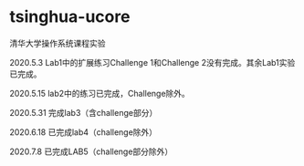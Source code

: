 # tsinghua-ucore
清华大学操作系统课程实验



2020.5.3	Lab1中的扩展练习Challenge 1和Challenge 2没有完成。其余Lab1实验已完成。

2020.5.15	lab2中的练习已完成，Challenge除外。

2020.5.31	完成lab3（含challenge部分）

2020.6.18	已完成lab4（challenge除外）

2020.7.8	已完成LAB5（challenge部分除外）